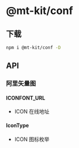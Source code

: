 # @mt-kit/conf

## 下载

```bash
npm i @mt-kit/conf -D
```

## API

### 阿里矢量图

#### ICONFONT_URL

- ICON 在线地址

#### IconType

- ICON 图标枚举
